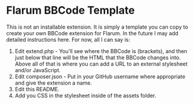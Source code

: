 # Flarum BBCode Template

This is not an installable extension. It is simply a template you can copy to create your own BBCode extension for Flarum. In the future I may add detailed instructions here. For now, all I can say is:

1. Edit extend.php - You'll see where the BBCode is (brackets), and then just below that line will be the HTML that the BBCode changes into. Above all of that is where you can add a URL to an external stylesheet and/or JavaScript.
2. Edit composer.json - Put in your GitHub username where appropriate and give the extension a name. 
3. Edit this README.
4. Add you CSS in the stylesheet inside of the assets folder.
